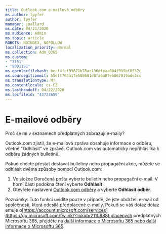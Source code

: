 ```yaml
---
title: Outlook.com e-mailová odběry
ms.author: lpyfer
author: lpyfer
manager: joallard
ms.date: 04/21/2020
ms.audience: Admin
ms.topic: article
ROBOTS: NOINDEX, NOFOLLOW
localization_priority: Normal
ms.collection: Adm_O365
ms.custom:
- "3151"
- "9001191"
ms.openlocfilehash: becf4fcf93871b78ae136efeaa004f999bf0532c
ms.sourcegitcommit: 55eff703a17e500681d8fa6a87eb067019ade3cc
ms.translationtype: MT
ms.contentlocale: cs-CZ
ms.lasthandoff: 04/22/2020
ms.locfileid: "43723659"
---
```

# <a name="email-subscriptions"></a>E-mailové odběry

Proč se mi v seznamech předplatných zobrazují e-maily?

Outlook.com zjistil, že e-mailová zpráva obsahuje informace o odběru, včetně "Odhlásit" ve zprávě. Outlook.com vás automaticky nepřihlásilka k odběru žádných bulletinů.

Pokud chcete přestat dostávat bulletiny nebo propagační akce, můžete se odhlásit dvěma způsoby pomocí Outlook.com:
1. Ve složce Doručená pošta vyberte bulletin nebo propagační e-mail. V horní části podokna čtení vyberte **Odhlásit .**
2. Otevřete nastavení [Outlook.com odběry](https://go.microsoft.com/fwlink/?linkid=2110887) a vyberte **Odhlásit odběr**.

Poznámky: Tuto funkci uvidíte pouze v případě, že jste obdrželi e-mail od společnosti, která odesílá předplacené e-maily.
Pokud se váš dotaz dotaz emuje o[https://account.microsoft.com/services](https://go.microsoft.com/fwlink/?linkid=2110888) placených předplatných Microsoftu 365, přejděte na [další informace o Microsoftu 365 nebo další informace o Microsoftu 365](https://products.office.com/compare-all-microsoft-office-products?tab=1&WT.mc_id=PROD_OL-Web_Support_O365NewValue_Upgrade).
  